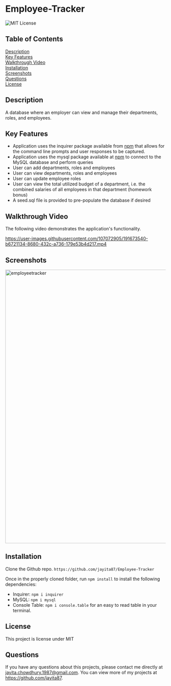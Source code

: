 # Employee-Tracker
![MIT License](https://img.shields.io/badge/license-MIT%20License-blue.svg)

## Table of Contents
[Description](#description) <br/>
[Key Features](#key-features) <br/>
[Walkthrough Video](#walkthrough-video) <br/>
[Installation](#installation) <br/>
[Screenshots](#screenshots) <br/>
[Questions](#questions) <br/>
[License](#license)

## Description
A database where an employer can view and manage their departments, roles, and employees.

## Key Features
- Application uses the inquirer package available from [npm](https://www.npmjs.com/package/inquirer) that allows for the command line prompts and user responses to be captured.
- Application uses the mysql package available at [npm](https://www.npmjs.com/package/mysql) to connect to the MySQL database and perform queries
- User can add departments, roles and employees
- User can view departments, roles and employees
- User can update employee roles
- User can view the total utilized budget of a department, i.e. the combined salaries of all employees in that department (homework bonus)
- A seed.sql file is provided to pre-populate the database if desired

## Walkthrough Video
The following video demonstrates the application's functionality.

https://user-images.githubusercontent.com/107072905/191673540-b6721134-8680-432c-a736-179e53b4d217.mp4


## Screenshots
<img width="857" alt="employeetracker" src="https://user-images.githubusercontent.com/107072905/191673820-32a20e93-77df-4fe5-8bd3-71135e560ca1.png">


## Installation
Clone the Github repo.
```https://github.com/jayita87/Employee-Tracker```

Once in the properly cloned folder, run ```npm install``` to install the following dependencies:
 * Inquirer:  ```npm i inquirer```
 * MySQL:  ```npm i mysql``` 
 * Console Table:  ```npm i console.table``` for an easy to read table in your terminal.

## License
This project is license under MIT

## Questions
If you have any questions about this projects, please contact me directly at jayita.chowdhury.1987@gmail.com. You can view more of my projects at https://github.com/jayita87.
